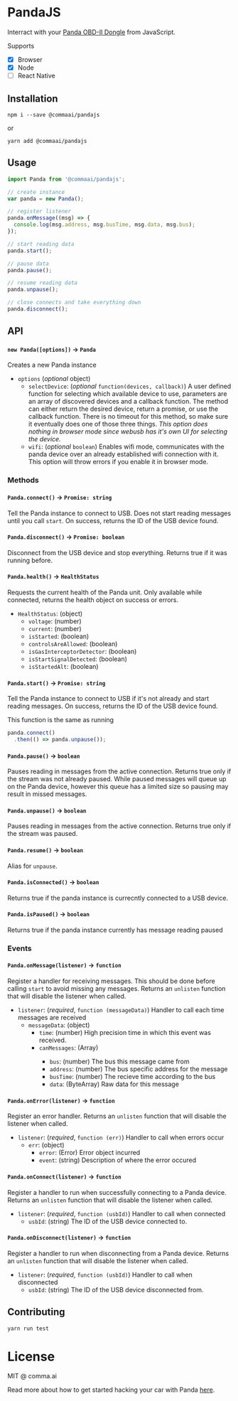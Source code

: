 # PandaJS
Interract with your [Panda OBD-II Dongle](https://shop.comma.ai/products/panda-obd-ii-dongle) from JavaScript.

Supports
 * [x] Browser
 * [x] Node
 * [ ] React Native

## Installation
`npm i --save @commaai/pandajs`

or

`yarn add @commaai/pandajs`

## Usage
```js
import Panda from '@commaai/pandajs';

// create instance
var panda = new Panda();

// register listener
panda.onMessage((msg) => {
  console.log(msg.address, msg.busTime, msg.data, msg.bus);
});

// start reading data
panda.start();

// pause data
panda.pause();

// resume reading data
panda.unpause();

// close connects and take everything down
panda.disconnect();
```

## API

#### `new Panda([options])` -> `Panda`
Creates a new Panda instance

* `options` (*optional* object)
  * `selectDevice`: (*optional* `function(devices, callback)`) A user defined function for selecting which available device to use, parameters are an array of discovered devices and a callback function. The method can either return the desired device, return a promise, or use the callback function. There is no timeout for this method, so make sure it eventually does one of those three things. *This option does nothing in browser mode since webusb has it's own UI for selecting the device.*
  * `wifi`: (*optional* `boolean`) Enables wifi mode, communicates with the panda device over an already established wifi connection with it. This option will throw errors if you enable it in browser mode.

### Methods
#### `Panda.connect()` -> `Promise: string`
Tell the Panda instance to connect to USB. Does not start reading messages until you call `start`. On success, returns the ID of the USB device found.

#### `Panda.disconnect()` -> `Promise: boolean`
Disconnect from the USB device and stop everything. Returns true if it was running before.

#### `Panda.health()` -> `HealthStatus`
Requests the current health of the Panda unit. Only available while connected, returns the health object on success or errors.

* `HealthStatus`: (object)
  * `voltage`: (number)
  * `current`: (number)
  * `isStarted`: (boolean)
  * `controlsAreAllowed`: (boolean)
  * `isGasInterceptorDetector`: (boolean)
  * `isStartSignalDetected`: (boolean)
  * `isStartedAlt`: (boolean)

#### `Panda.start()` -> `Promise: string`
Tell the Panda instance to connect to USB if it's not already and start reading messages. On success, returns the ID of the USB device found.

This function is the same as running
```js
panda.connect()
  .then(() => panda.unpause());
```

#### `Panda.pause()` -> `boolean`
Pauses reading in messages from the active connection. Returns true only if the stream was not already paused. While paused messages will queue up on the Panda device, however this queue has a limited size so pausing may result in missed messages.

#### `Panda.unpause()` -> `boolean`
Pauses reading in messages from the active connection. Returns true only if the stream was paused.

#### `Panda.resume()` -> `boolean`
Alias for `unpause`.

#### `Panda.isConnected()` -> `boolean`
Returns true if the panda instance is currecntly connected to a USB device.

#### `Panda.isPaused()` -> `boolean`
Returns true if the panda instance currently has message reading paused

### Events
#### `Panda.onMessage(listener)` -> `function`
Register a handler for receiving messages. This should be done before calling `start` to avoid missing any messages. Returns an `unlisten` function that will disable the listener when called.

* `listener`: (*required*, `function (messageData)`) Handler to call each time messages are received
  * `messageData`: (object)
    * `time`: (number) High precision time in which this event was received.
    * `canMessages`: (Array<CanMessage>)
      * `bus`: (number) The bus this message came from
      * `address`: (number) The bus specific address for the message
      * `busTime`: (number) The recieve time according to the bus
      * `data`: (ByteArray) Raw data for this message

#### `Panda.onError(listener)` -> `function`
Register an error handler. Returns an `unlisten` function that will disable the listener when called.

* `listener`: (*required*, `function (err)`) Handler to call when errors occur
  * `err`: (object)
    * `error`: (Error) Error object incurred
    * `event`: (string) Description of where the error occured

#### `Panda.onConnect(listener)` -> `function`
Register a handler to run when successfully connecting to a Panda device. Returns an `unlisten` function that will disable the listener when called.

* `listener`: (*required*, `function (usbId)`) Handler to call when connected
  * `usbId`: (string) The ID of the USB device connected to.

#### `Panda.onDisconnect(listener)` -> `function`
Register a handler to run when disconnecting from a Panda device. Returns an `unlisten` function that will disable the listener when called.

* `listener`: (*required*, `function (usbId)`) Handler to call when disconnected
  * `usbId`: (string) The ID of the USB device disconnected from.

## Contributing
`yarn run test`

# License
MIT @ comma.ai

Read more about how to get started hacking your car with Panda [here](https://medium.com/@comma_ai/a-panda-and-a-cabana-how-to-get-started-car-hacking-with-comma-ai-b5e46fae8646).
